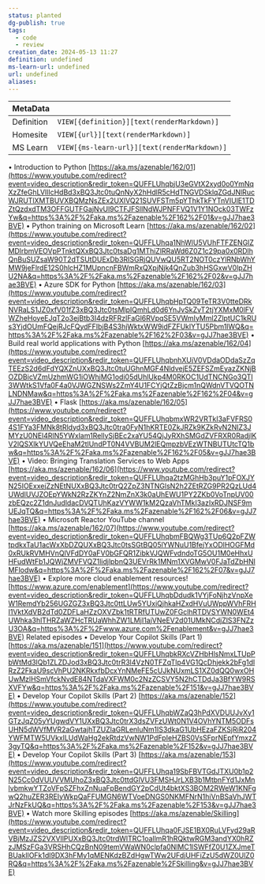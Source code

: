 ```yaml
---
status: planted
dg-publish: true
tags:
  - code
  - review
creation_date: 2024-05-13 11:27
definition: undefined
ms-learn-url: undefined
url: undefined
aliases: 
---
```


| MetaData   |                                              |
| ---------- | -------------------------------------------- |
| Definition | `VIEW[{definition}][text(renderMarkdown)]`   |
| Homesite   | `VIEW[{url}][text(renderMarkdown)]`          |
| MS Learn   | `VIEW[{ms-learn-url}][text(renderMarkdown)]` |
• Introduction to Python [https://aka.ms/azenable/162/01](https://www.youtube.com/redirect?event=video_description&redir_token=QUFFLUhqbjU3eGVtX2xyd0o0YmNqXzZfeGhLVllIcHdBd3xBQ3Jtc0tuQnNyX2hHdlR5cHdTNGVDSklqZGdJNlRucWJRUTlXMTBUVXBQMzNsZEx2UXlVQ21SUVFSTm5pYThkTkFYTnVIUlE1TDZtQzdxdTM3OFFGUTFGajNvUl9CTFJFSllNdWJPNFFVQ1V1Y1NOck03TWFzYw&q=https%3A%2F%2Faka.ms%2Fazenable%2F162%2F01&v=gJJ7hae3BVE) • Python training on Microsoft Learn [https://aka.ms/azenable/162/02](https://www.youtube.com/redirect?event=video_description&redir_token=QUFFLUhqa1NhWlU5VUhFTFZENGlZMDlrbmVEOVpPTnktQXxBQ3Jtc0tsaDg1MThiZlRRaWd6Z0Z1c29pa0x0RDlhQnBuSUZsaW90T2dTSUtDUExDb3RISGRjQUVwQU5RT2NOT0czYlRNbWhYMW9jeFlrdE12S0hlcHZ1MUpncnFBWmRxQXpjNjk4QnZub3hHSGxwV0lpZHU2NA&q=https%3A%2F%2Faka.ms%2Fazenable%2F162%2F02&v=gJJ7hae3BVE) • Azure SDK for Python [https://aka.ms/azenable/162/03](https://www.youtube.com/redirect?event=video_description&redir_token=QUFFLUhqbHpTQ09TeTR3V0tteDRkNVRaLS1JZ0xfV01fZ3xBQ3Jtc0tsMlpIQmhLd0d6YnJvSkZvT2tjYXMxM0lFVWZheHoyeEJqT2o3ejBtb3I4dzRFRzlFaGl6RVpqSE5VWmIyMml2ZlptUC1kRUs3YjdOUmFQejRJcFQydFFIbjB4S3hjWktxWW9idFZFUklYTU5Pbm1lWQ&q=https%3A%2F%2Faka.ms%2Fazenable%2F162%2F03&v=gJJ7hae3BVE) • Build real world applications with Python [https://aka.ms/azenable/162/04](https://www.youtube.com/redirect?event=video_description&redir_token=QUFFLUhqbnhXUjV0VDdaODdaSzZqTEEzS2d6dFdYQXZnUXxBQ3Jtc0tuUGhnMGF4NldvejE5ZEFSZmEyazZKNjBOZDBicVZmUzhmWG1iOWhjMG1odi05dUhlUkp4M0RKOC1UdTNCNGo3QTI3WWtkS1Vfa0F4a0VJWGZNSWs2ZmY4U1FCYjQtZzBjcm1nQWdnVTVQOTNLNDNMaw&q=https%3A%2F%2Faka.ms%2Fazenable%2F162%2F04&v=gJJ7hae3BVE) • Flask [https://aka.ms/azenable/162/05](https://www.youtube.com/redirect?event=video_description&redir_token=QUFFLUhqbmxWR2VRTkI3aFVFRS04S1FYa3FMNk8tRldyd3xBQ3Jtc0tra0FyN1hKRTE0ZkJRZk9KZkRvN2NIZ3JMYzU0NEl4RlN5YWxlam1RellySjBEc2xaYU54QjJyRXhSMGdZVFRXR0RadjlKV2lQSXlkYUVQeEhaM2tlUndPT0N4VVBUM2lEQmpzbVEzWTNBUTUtcTQ1bw&q=https%3A%2F%2Faka.ms%2Fazenable%2F162%2F05&v=gJJ7hae3BVE) • Video: Bringing Translation Services to Web Apps [https://aka.ms/azenable/162/06](https://www.youtube.com/redirect?event=video_description&redir_token=QUFFLUhqa2tzMGhHb3puY1pFOXJYN25IOExxejZzNEtNUXxBQ3Jtc0trQ2ZpZ3NTNGlsN2h2ZEtRZG9PR2QzLUd4UWdIUVJZOEpYWkN2RzZKYnZ2NmZnX3k0aUhEWU1PY2ZKb0VoTnpUV00zbEQzc2Z1dnJudldacDVQTUhKazVYWW1kM2QzaVhTMkI3azIxRDJNSF9mUEJqTQ&q=https%3A%2F%2Faka.ms%2Fazenable%2F162%2F06&v=gJJ7hae3BVE) • Microsoft Reactor YouTube channel [https://aka.ms/azenable/162/07](https://www.youtube.com/redirect?event=video_description&redir_token=QUFFLUhqbmFBQWg3TUp6Q2pFZWtpdkxTaU1acWxXbDZQUXxBQ3Jtc0tsSGtBQ05lYWNuU1BfejYxODlHOGFMd0xRUkRVMHVnQlVFdDY0aFV0bGFQR1ZibkVJQWFvdndoTG5OU1M0eHhxUHFudWtFb1JQWjZMVFVQZ1lidjlpbnQ3UEVrRk1MNm1XVGMwV0FJaTdZbHNlMFlodw&q=https%3A%2F%2Faka.ms%2Fazenable%2F162%2F07&v=gJJ7hae3BVE) • Explore more cloud enablement resources! [https://www.azure.com/enablement](https://www.youtube.com/redirect?event=video_description&redir_token=QUFFLUhqbDdudk1VYjFoNjhzVnpXeW1RemdYb256UGZGZ3xBQ3Jtc0ttLUw5YUxiQjhkaHZxdHVuUWppWVhFRHI1VktXdVB2dTd0ZDFLaHZzOXVZbk1tRTRfUTUwZ0FGclhRTDVSYWN0WEt4UWhka3hlTHRZaWZHcTRUaWhhZW1LMjI1ajVNeEV2d01UMkNCdjZlS3FNZzU3OA&q=https%3A%2F%2Fwww.azure.com%2Fenablement&v=gJJ7hae3BVE) Related episodes • Develop Your Copilot Skills (Part 1) [https://aka.ms/azenable/151](https://www.youtube.com/redirect?event=video_description&redir_token=QUFFLUhqbkRXcVZHbHlsNmxLTUpPbWtMd3lQb1ZLZDJod3xBQ3Jtc0trR3l4VzN0TFZqTlp4VG1QcDhjekk2bFg1dlRzZ2FkaU9scVhPU2NKRkxfbDcxYnNMeFE5cUJkNUxmLS1XZ0dQQ0wxOHUwMzlHSmVfckNvdE84NTdaVXFWM0c2NzZCSVY5N2hCTDdJa3BfYW9RSXVFYw&q=https%3A%2F%2Faka.ms%2Fazenable%2F151&v=gJJ7hae3BVE) • Develop Your Copilot Skills (Part 2) [https://aka.ms/azenable/152](https://www.youtube.com/redirect?event=video_description&redir_token=QUFFLUhqbWZaQ3hPdXVDUUJvXy1GTzJqZ05yYUgwdVY1UXxBQ3Jtc0trX3dsZVFzUWt0N1V4OVhYNTM5ODFsUHN5dWVfMVR2aGwtajhTZUZlaGRLenluNm1IS3dkaG1UbHEzaFZKSjRiR204YWFMTW5UVkxlLUdWaHg2ekRtdzVwNW1PdFpIeHZBS0VsSFprNEpfYmxzZ3gyTQ&q=https%3A%2F%2Faka.ms%2Fazenable%2F152&v=gJJ7hae3BVE) • Develop Your Copilot Skills (Part 3) [https://aka.ms/azenable/153](https://www.youtube.com/redirect?event=video_description&redir_token=QUFFLUhqa19SbFBVTGdJTXU0b1p2N25Cc0dVUUVVMUhoZ3xBQ3Jtc0ttdGlVU3FMSHJrLXB3b1MtbnFYd1JxMnlvbmkwYTZoVFpSZFhxZnNuaFpBendGY2pCdUt4bktXS3BOM2RWeW1KNFgwQ2huZER3REIyWkpQaFFUMGN6WTVoeDNGS0NKMFNrN1hiVnBSaVhJWTJrNzFkUQ&q=https%3A%2F%2Faka.ms%2Fazenable%2F153&v=gJJ7hae3BVE) • Watch more Skilling episodes [https://aka.ms/azenable/Skilling](https://www.youtube.com/redirect?event=video_description&redir_token=QUFFLUhqa0FJSE1BX0RuLVFyd29aRVBjMzJZS2VXVllPUXxBQ3Jtc0trdWlTRC1oallmR1hRQktwRGM3andYX0hRZzJMSzFGa3VRSHhCQzBnN09temVWaWN0clpfa0NlMC1lSWFfZ0U1ZXJmeTBUakllOFk1dl9DX3hFMy1qMENKdzBZdHgwTWw2UFdjUHFiZzU5dWZ0UlZ0RQ&q=https%3A%2F%2Faka.ms%2Fazenable%2FSkilling&v=gJJ7hae3BVE)